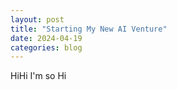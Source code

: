 ```yaml
---
layout: post
title: "Starting My New AI Venture"
date: 2024-04-19
categories: blog
---
```


HiHi I'm so Hi
